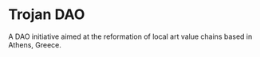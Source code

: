 # Trojan DAO

A DAO initiative aimed at the reformation of local art value chains based in Athens, Greece.

